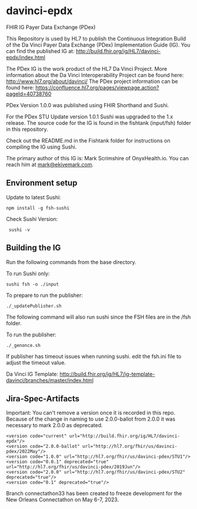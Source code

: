 # davinci-epdx
FHIR IG Payer Data Exchange (PDex)

This Repository is used by HL7 to publish the Continuous Integration Build of the Da Vinci Payer Data Exchange (PDex)
Implementation Guide (IG). You can find the published IG at: http://build.fhir.org/ig/HL7/davinci-epdx/index.html

The PDex IG is the work product of the HL7 Da Vinci Project.
More information about the Da Vinci Interoperability Project can be found here: http://www.hl7.org/about/davinci/
The PDex project information can be found here: https://confluence.hl7.org/pages/viewpage.action?pageId=40738760

PDex Version 1.0.0 was published using FHIR Shorthand and Sushi. 

For the PDex STU Update version 1.0.1 Sushi was upgraded to the 1.x release. The source code for the IG
is found in the fishtank (input/fsh) folder in this repository.

Check out the README.md in the Fishtank folder for instructions on compiling the IG using Sushi.

The primary author of this IG is: Mark Scrimshire of OnyxHealth.io. You can reach him at mark@ekivemark.com.

## Environment setup

Update to latest Sushi:

    npm install -g fsh-sushi

Check Sushi Version:

     sushi -v


## Building the IG

Run the following commands from the base directory.

To run Sushi only:

    sushi fsh -o ./input

To prepare to run the publisher:

    ./_updatePublisher.sh
    
The following command will also run sushi since the FSH files are in the /fsh folder.

To run the publisher:

    ./_genonce.sh
    
If publisher has timeout issues when running sushi. edit the fsh.ini file to adjust the timeout value. 

Da Vinci IG Template: http://build.fhir.org/ig/HL7/ig-template-davinci/branches/master/index.html

## Jira-Spec-Artifacts

Important: You can't remove a version once it is recorded in this repo. 
Because of the change in naming to use 2.0.0-ballot from 2.0.0 it was necessary to mark 2.0.0 as deprecated.

    <version code="current" url="http://build.fhir.org/ig/HL7/davinci-epdx"/>
    <version code="2.0.0-ballot" url="http://hl7.org/fhir/us/davinci-pdex/2022May"/>
    <version code="1.0.0" url="http://hl7.org/fhir/us/davinci-pdex/STU1"/>
    <version code="0.0.1" deprecated="true" url="http://hl7.org/fhir/us/davinci-pdex/2019Jun"/>
    <version code="2.0.0" url="http://hl7.org/fhir/us/davinci-pdex/STU2" deprecated="true"/>
    <version code="0.1" deprecated="true"/>

Branch connectathon33 has been created to freeze development for the New Orleans Connectathon on May 6-7, 2023.
